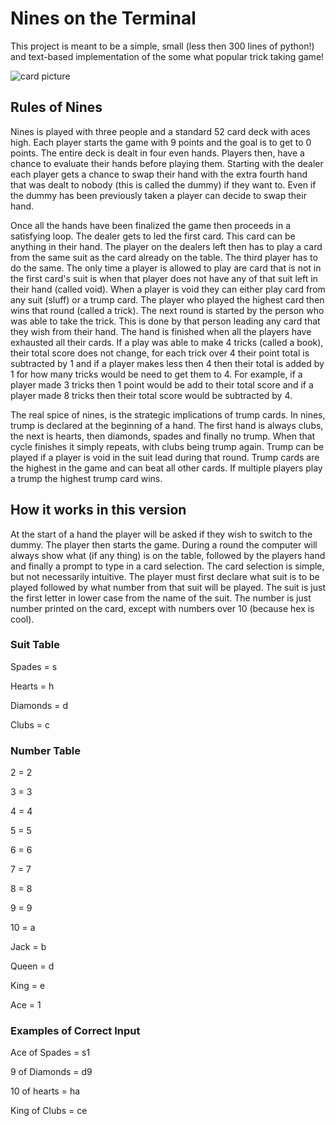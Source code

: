Nines on the Terminal
=====================

This project is meant to be a simple, small (less then 300 lines of python!) and text-based implementation of the some what popular trick taking game!

![card picture](https://upload.wikimedia.org/wikipedia/commons/thumb/4/40/Pile_of_playing_cards.jpg/800px-Pile_of_playing_cards.jpg)

Rules of Nines
--------------

Nines is played with three people and a standard 52 card deck with aces high. Each player starts the game with 9 points and the goal is to get to 0 points. The entire deck is dealt in four even hands. Players then, have a chance to evaluate their hands before playing them. Starting with the dealer each player gets a chance to swap their hand with the extra fourth hand that was dealt to nobody (this is called the dummy) if they want to. Even if the dummy has been previously taken a player can decide to swap their hand. 

Once all the hands have been finalized the game then proceeds in a satisfying loop. The dealer gets to led the first card. This card can be anything in their hand. The player on the dealers left then has to play a card from the same suit as the card already on the table. The third player has to do the same. The only time a player is allowed to play are card that is not in the first card's suit is when that player does not have any of that suit left in their hand (called void). When a player is void they can either play card from any suit (sluff) or a trump card.  The player who played the highest card then wins that round (called a trick). The next round is started by the person who was able to take the trick. This is done by that person leading any card that they wish from their hand. The hand is finished when all the players have exhausted all their cards. If a play was able to make 4 tricks (called a book), their total score does not change, for each trick over 4 their point total is subtracted by 1 and if a player makes less then 4 then their total is added by 1 for how many tricks would be need to get them to 4. For example, if a player made 3 tricks then 1 point would be add to their total score and if a player made 8 tricks then their total score would be subtracted by 4.

The real spice of nines, is the strategic implications of trump cards. In nines, trump is declared at the beginning of a hand. The first hand is always clubs, the next is hearts, then diamonds, spades and finally no trump. When that cycle finishes it simply repeats, with clubs being trump again. Trump can be played if a player is void in the suit lead during that round. Trump cards are the highest in the game and can beat all other cards. If multiple players play a trump the highest trump card wins.

How it works in this version
----------------------------

At the start of a hand the player will be asked if they wish to switch to the dummy. The player then starts the game. During a round the computer will always show what (if any thing) is on the table, followed by the players hand and finally a prompt to type in a card selection. The card selection is simple, but not necessarily intuitive. The player must first declare what suit is to be played followed by what number from that suit will be played. The suit is just the first letter in lower case from the name of the suit. The number is just number printed on the card, except with numbers over 10 (because hex is cool).

### Suit Table

Spades = s

Hearts = h

Diamonds = d

Clubs = c

### Number Table
2 = 2

3 = 3

4 = 4

5 = 5

6 = 6

7 = 7

8 = 8

9 = 9

10 = a

Jack = b

Queen = d

King = e

Ace = 1

### Examples of Correct Input

Ace of Spades = s1

9 of Diamonds = d9

10 of hearts = ha

King of Clubs = ce
